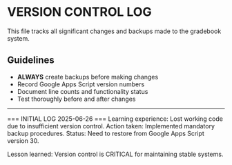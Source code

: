 # VERSION CONTROL LOG

This file tracks all significant changes and backups made to the gradebook system.

## Guidelines
- **ALWAYS** create backups before making changes
- Record Google Apps Script version numbers
- Document line counts and functionality status
- Test thoroughly before and after changes

---

=== INITIAL LOG 2025-06-26 ===
Learning experience: Lost working code due to insufficient version control.
Action taken: Implemented mandatory backup procedures.
Status: Need to restore from Google Apps Script version 30.

Lesson learned: Version control is CRITICAL for maintaining stable systems.